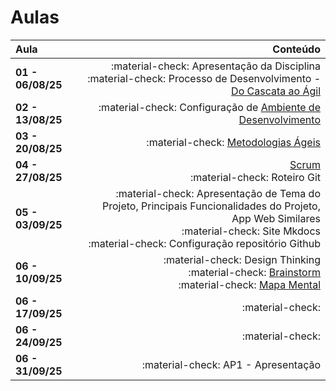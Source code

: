 # Aulas

**Aula** | **Conteúdo**
:--- | ---: 
**__01__ - 06/08/25** | :material-check: Apresentação da Disciplina <br> :material-check: Processo de Desenvolvimento  - [Do Cascata ao Ágil](../assets/Aulas/Do%20Cascata%20ao%20Ágil%20-%20Front-End.pdf)
**__02__ - 13/08/25** | :material-check: Configuração de [Ambiente de Desenvolvimento](https://liveestacio-my.sharepoint.com/:w:/g/personal/00661711722_professores_ibmec_edu_br/EU2fCcJwgTFLvWNyOSUtNWABnf7xw5XPoNRumYUMMtNMwA?e=bIE0li)
**__03__ - 20/08/25** | :material-check: [Metodologias Ágeis](../assets/Aulas/Scrum.pdf)
**__04__ - 27/08/25** | [Scrum](../assets/Aulas/Mapa+do+Scrum+Framework+utilizado+nas+aulas.pdf) <br> :material-check: Roteiro Git
**__05__ - 03/09/25** | :material-check: Apresentação de Tema do Projeto, Principais Funcionalidades do Projeto, App Web Similares <br> :material-check: Site Mkdocs  <br> :material-check: Configuração repositório Github 
**__06__ - 10/09/25** | :material-check: Design Thinking <br> :material-check: [Brainstorm](../assets/Aulas/O%20processo%20de brainstorm.pdf) <br> :material-check: [Mapa Mental](../assets/Aulas/Mapa%20Mental.pdf)
**__06__ - 17/09/25** | :material-check:  
**__06__ - 24/09/25** | :material-check:
**__06__ - 31/09/25** | :material-check: AP1 - Apresentação

<!--
| Aula          - | Conteúdo |
| ---- | -------- |
|__01__ - 04/08/25 -- | - Apresentação da Disciplina <br> - Processo de Desenvolvimento  - [Do Cascata ao Ágil](../assets/Aulas/Do%20Cascata%20ao%20Ágil%20-%20Front-End.pdf) |
|__02__ - 11/08/25  |  <br> - Configuração de [Ambiente de Desenvolvimento](https://liveestacio-my.sharepoint.com/:w:/g/personal/00661711722_professores_ibmec_edu_br/EU2fCcJwgTFLvWNyOSUtNWABnf7xw5XPoNRumYUMMtNMwA?e=bIE0li) |
|__03__ - 18/08/25   | - [Scrum](../assets/Aulas/Mapa+do+Scrum+Framework+utilizado+nas+aulas.pdf) |
|__04__ - 25/08/25 | - Site Mkdocs <br> - Roteiro Github <br> - Configuração repositório Github <br> - Design Thinking|

|__05__ - 17/03/25   | - Apresentação de Tema do Projeto <br> - Principais Funcionalidades do Projeto <br> - [User Stories](../assets/Aulas/Scrum.pdf)  |
|__06__ - 24/03/25   | - <img src="https://lh7-rt.googleusercontent.com/docsz/AD_4nXdKHyFoK-nwhwV0wwRXI8yPIinvwlJqDc4dLjmcGKo1S4U2vMBLySzhUF2DKYEAkdOtSZy-yRXzUHXmDpMNIwhGzKqtkjSDY68h2yPh_NyZ4L5WLAskMnE-Wy-6KamnHr5J2_oxgSet67dIvXUgWg?key=HMoLx71qiGBnt5NdK3Zc1bHf" style="height: 100px; width:200px;"/> <br> - [Brainstorm](../assets/Aulas/O%20processo%20de brainstorm.pdf) <br> - [Mapa Mental](../assets/Aulas/Mapa%20Mental.pdf) |
|__07__ - 31/03/25   | - Documento de Visão <br> - Protótipo de baixa fidelidade <br> - [Análise de Tarefas - AHT](../assets/Aulas/Análise%20de%20Tarefas.pdf) <br> - [Roteiro](https://jonh-carvalho.github.io/PFE_25.1_8001/_Disciplina/Roteiros/EpicsFeaturesUserStories/) |
|__08__ - 07/04/25   | AP1 |
|__09__ - 14/04/25   | [Avaliação de Interfaces](../assets/Aulas/Avaliação_de_Interfaces.pdf) <br> - [Introdução ao React](../assets/Aulas/Introducao-ao-Reactjs.pdf)|
|__10__ - 21/04/25   | Feriado |
|__11__ - 28/04/25   | React -Sprint II |
|__12__ - 05/05/25   | React - |
|__13__ - 12/05/25   | React - Sprint III - Site HTML/CSS |
|__14__ - 19/05/25   | React - |
|__15__ - 26/05/25   | React - Sprint IV - React/Componentes |
|__16__ - 02/06/25   | React |
|__17__ - 09/06/25   | React - Sprint V |
|__18__ - 16/06/25   | AP2 - Apresentação |
|__19__ - 23/06/25   | --- |
|__20__ - 30/06/25   | AS |
| __10__ - 10/10/24   |  | 
| __11__ - 17/10/24   | App React Vite - [Componentes](../_Disciplina/Roteiros/React/Componentes.md) |
-->